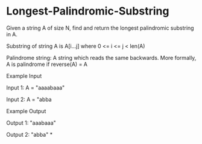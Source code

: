 # Longest-Palindromic-Substring
Given a string A of size N, find and return the longest palindromic substring in A.

Substring of string A is A[i...j] where 0 <= i <= j < len(A)

Palindrome string:
A string which reads the same backwards. More formally, A is palindrome if reverse(A) = A

Example Input

Input 1:
A = "aaaabaaa"

Input 2:
A = "abba


Example Output

Output 1:
"aaabaaa"

Output 2:
"abba"
*

